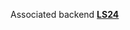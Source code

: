 
Associated backend [**LS24**](https://github.com/josepmartorell/Spring_REST_API-soft4-backend)<br>

